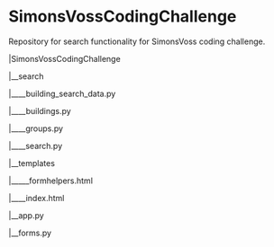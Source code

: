 # SimonsVossCodingChallenge
Repository for search functionality for SimonsVoss coding challenge.

|SimonsVossCodingChallenge

|__search

|____building_search_data.py

|____buildings.py

|____groups.py

|____search.py



|__templates

|_____formhelpers.html

|____index.html


|__app.py

|__forms.py



